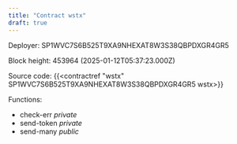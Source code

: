 ```yaml
---
title: "Contract wstx"
draft: true
---
```

Deployer: SP1WVC7S6B525T9XA9NHEXAT8W3S38QBPDXGR4GR5


 



Block height: 453964 (2025-01-12T05:37:23.000Z)

Source code: {{<contractref "wstx" SP1WVC7S6B525T9XA9NHEXAT8W3S38QBPDXGR4GR5 wstx>}}

Functions:

* check-err _private_
* send-token _private_
* send-many _public_
